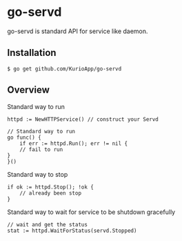 # go-servd
go-servd is standard API for service like daemon.

## Installation
```
$ go get github.com/KurioApp/go-servd
```

## Overview
Standard way to run
```golang
httpd := NewHTTPService() // construct your Servd

// Standard way to run
go func() {
    if err := httpd.Run(); err != nil {
    // fail to run
}
}()
```

Standard way to stop
```golang
if ok := httpd.Stop(); !ok {
    // already been stop
}
```

Standard way to wait for service to be shutdown gracefully
```golang
// wait and get the status
stat := httpd.WaitForStatus(servd.Stopped)
```
